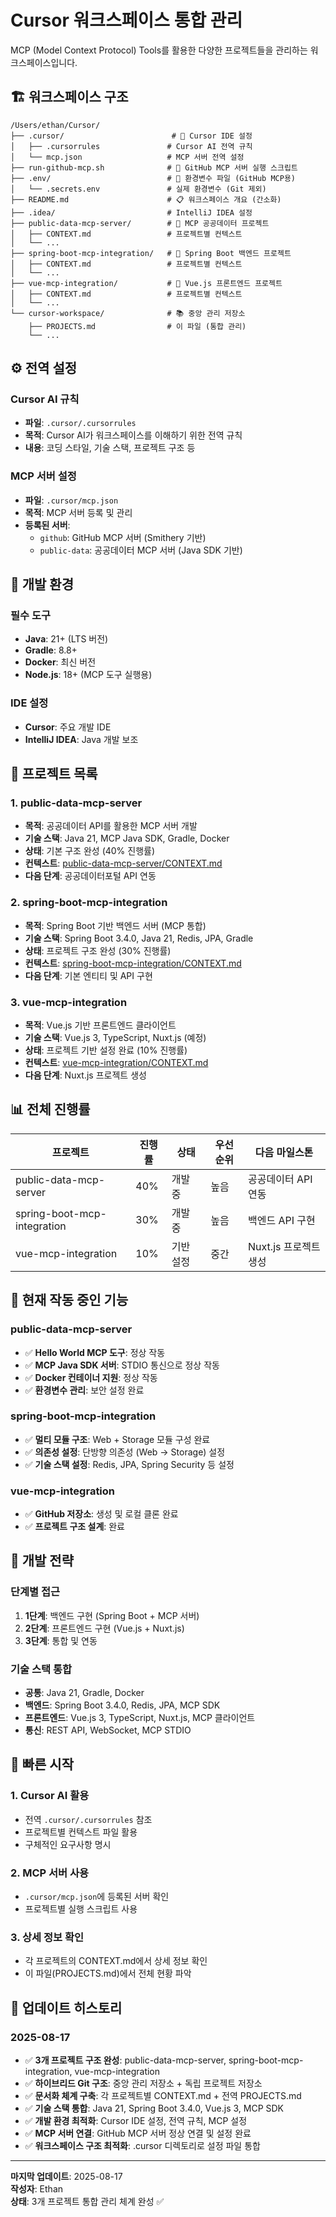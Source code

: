 # Cursor 워크스페이스 통합 관리

MCP (Model Context Protocol) Tools를 활용한 다양한 프로젝트들을 관리하는 워크스페이스입니다.

## 🏗️ 워크스페이스 구조

```
/Users/ethan/Cursor/
├── .cursor/                        # 🎯 Cursor IDE 설정
│   ├── .cursorrules               # Cursor AI 전역 규칙
│   └── mcp.json                   # MCP 서버 전역 설정
├── run-github-mcp.sh              # 🚀 GitHub MCP 서버 실행 스크립트
├── .env/                          # 🔐 환경변수 파일 (GitHub MCP용)
│   └── .secrets.env               # 실제 환경변수 (Git 제외)
├── README.md                      # 📋 워크스페이스 개요 (간소화)
├── .idea/                         # IntelliJ IDEA 설정
├── public-data-mcp-server/        # 🚀 MCP 공공데이터 프로젝트
│   ├── CONTEXT.md                 # 프로젝트별 컨텍스트
│   └── ...
├── spring-boot-mcp-integration/   # 🌱 Spring Boot 백엔드 프로젝트
│   ├── CONTEXT.md                 # 프로젝트별 컨텍스트
│   └── ...
├── vue-mcp-integration/           # 🎨 Vue.js 프론트엔드 프로젝트
│   ├── CONTEXT.md                 # 프로젝트별 컨텍스트
│   └── ...
└── cursor-workspace/              # 📚 중앙 관리 저장소
    ├── PROJECTS.md                # 이 파일 (통합 관리)
    └── ...
```

## ⚙️ 전역 설정

### Cursor AI 규칙
- **파일**: `.cursor/.cursorrules`
- **목적**: Cursor AI가 워크스페이스를 이해하기 위한 전역 규칙
- **내용**: 코딩 스타일, 기술 스택, 프로젝트 구조 등

### MCP 서버 설정
- **파일**: `.cursor/mcp.json`
- **목적**: MCP 서버 등록 및 관리
- **등록된 서버**:
  - `github`: GitHub MCP 서버 (Smithery 기반)
  - `public-data`: 공공데이터 MCP 서버 (Java SDK 기반)

## 🔧 개발 환경

### 필수 도구
- **Java**: 21+ (LTS 버전)
- **Gradle**: 8.8+
- **Docker**: 최신 버전
- **Node.js**: 18+ (MCP 도구 실행용)

### IDE 설정
- **Cursor**: 주요 개발 IDE
- **IntelliJ IDEA**: Java 개발 보조

## 🚀 프로젝트 목록

### 1. public-data-mcp-server
- **목적**: 공공데이터 API를 활용한 MCP 서버 개발
- **기술 스택**: Java 21, MCP Java SDK, Gradle, Docker
- **상태**: 기본 구조 완성 (40% 진행률)
- **컨텍스트**: [public-data-mcp-server/CONTEXT.md](https://github.com/constant94-dev/public-data-mcp-server/blob/main/CONTEXT.md)
- **다음 단계**: 공공데이터포털 API 연동

### 2. spring-boot-mcp-integration
- **목적**: Spring Boot 기반 백엔드 서버 (MCP 통합)
- **기술 스택**: Spring Boot 3.4.0, Java 21, Redis, JPA, Gradle
- **상태**: 프로젝트 구조 완성 (30% 진행률)
- **컨텍스트**: [spring-boot-mcp-integration/CONTEXT.md](https://github.com/constant94-dev/spring-boot-mcp-integration/blob/main/CONTEXT.md)
- **다음 단계**: 기본 엔티티 및 API 구현

### 3. vue-mcp-integration
- **목적**: Vue.js 기반 프론트엔드 클라이언트
- **기술 스택**: Vue.js 3, TypeScript, Nuxt.js (예정)
- **상태**: 프로젝트 기반 설정 완료 (10% 진행률)
- **컨텍스트**: [vue-mcp-integration/CONTEXT.md](https://github.com/constant94-dev/vue-mcp-integration/blob/main/CONTEXT.md)
- **다음 단계**: Nuxt.js 프로젝트 생성

## 📊 전체 진행률

| 프로젝트 | 진행률 | 상태 | 우선순위 | 다음 마일스톤 |
|---------|--------|------|----------|---------------|
| public-data-mcp-server | 40% | 개발 중 | 높음 | 공공데이터 API 연동 |
| spring-boot-mcp-integration | 30% | 개발 중 | 높음 | 백엔드 API 구현 |
| vue-mcp-integration | 10% | 기반 설정 | 중간 | Nuxt.js 프로젝트 생성 |

## 🔧 현재 작동 중인 기능

### public-data-mcp-server
- ✅ **Hello World MCP 도구**: 정상 작동
- ✅ **MCP Java SDK 서버**: STDIO 통신으로 정상 작동
- ✅ **Docker 컨테이너 지원**: 정상 작동
- ✅ **환경변수 관리**: 보안 설정 완료

### spring-boot-mcp-integration
- ✅ **멀티 모듈 구조**: Web + Storage 모듈 구성 완료
- ✅ **의존성 설정**: 단방향 의존성 (Web → Storage) 설정
- ✅ **기술 스택 설정**: Redis, JPA, Spring Security 등 설정

### vue-mcp-integration
- ✅ **GitHub 저장소**: 생성 및 로컬 클론 완료
- ✅ **프로젝트 구조 설계**: 완료

## 🎯 개발 전략

### 단계별 접근
1. **1단계**: 백엔드 구현 (Spring Boot + MCP 서버)
2. **2단계**: 프론트엔드 구현 (Vue.js + Nuxt.js)
3. **3단계**: 통합 및 연동

### 기술 스택 통합
- **공통**: Java 21, Gradle, Docker
- **백엔드**: Spring Boot 3.4.0, Redis, JPA, MCP SDK
- **프론트엔드**: Vue.js 3, TypeScript, Nuxt.js, MCP 클라이언트
- **통신**: REST API, WebSocket, MCP STDIO

## 🚀 빠른 시작

### 1. Cursor AI 활용
- 전역 `.cursor/.cursorrules` 참조
- 프로젝트별 컨텍스트 파일 활용
- 구체적인 요구사항 명시

### 2. MCP 서버 사용
- `.cursor/mcp.json`에 등록된 서버 확인
- 프로젝트별 실행 스크립트 사용

### 3. 상세 정보 확인
- 각 프로젝트의 CONTEXT.md에서 상세 정보 확인
- 이 파일(PROJECTS.md)에서 전체 현황 파악

## 📝 업데이트 히스토리

### 2025-08-17
- ✅ **3개 프로젝트 구조 완성**: public-data-mcp-server, spring-boot-mcp-integration, vue-mcp-integration
- ✅ **하이브리드 Git 구조**: 중앙 관리 저장소 + 독립 프로젝트 저장소
- ✅ **문서화 체계 구축**: 각 프로젝트별 CONTEXT.md + 전역 PROJECTS.md
- ✅ **기술 스택 통합**: Java 21, Spring Boot 3.4.0, Vue.js 3, MCP SDK
- ✅ **개발 환경 최적화**: Cursor IDE 설정, 전역 규칙, MCP 설정
- ✅ **MCP 서버 연결**: GitHub MCP 서버 정상 연결 및 설정 완료
- ✅ **워크스페이스 구조 최적화**: .cursor 디렉토리로 설정 파일 통합

---

**마지막 업데이트**: 2025-08-17  
**작성자**: Ethan  
**상태**: 3개 프로젝트 통합 관리 체계 완성 ✅
